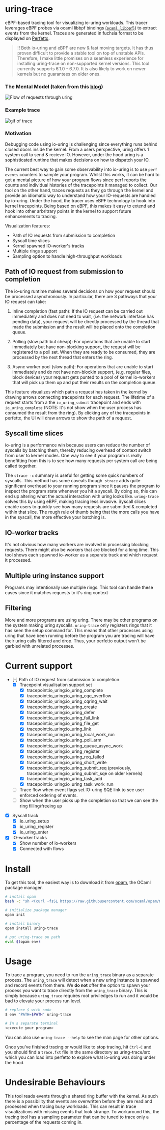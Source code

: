 # uring-trace
eBPF-based tracing tool for visualizing io-uring workloads. This
tracer leverages eBPF probes via ocaml libbpf bindings
[(`ocaml_libbpf`)](https://github.com/koonwen/ocaml_libbpf)) to
extract events from the kernel. Traces are generated in fuchsia format
to be displayed on [Perfetto](https://ui.perfetto.dev/).

> !! Both io-uring and eBPF are new & fast moving targets. It has thus
> proven difficult to provide a stable tool on top of unstable
> APIs. Therefore, I make little promises on a seamless experience for
> installing uring-trace on non-supported kernel versions. This tool
> currently supports 6.1.0 - 6.7.0. It is also likely to work on newer
> kernels but no guarantees on older ones.

### The Mental Model (taken from this [blog](https://blog.cloudflare.com/missing-manuals-io_uring-worker-pool))

![Flow of requests through uring](assets/uring-visual.png)

### Example trace

![gif of trace](assets/Recording.gif)

### Motivation

Debugging code using io-uring is challenging since everything runs
behind closed doors inside the kernel. From a users perspective, uring
offers 1 system call to send & recieve IO. However, under the hood
uring is a sophisticated runtime that makes decisions on how to
dispatch your IO.

The current best way to gain some observability into io-uring is to
use `perf events` counters to sample your program. Whilst this works,
it can be hard to get a mental picture of how your program flows since
perf reports the counts and individual histories of the tracepoints it
managed to collect. Our tool on the other hand, traces requests as
they go through the kernel and provide an idiomatic way to understand
how your IO-requests are handled by io-uring. Under the hood, the
tracer uses eBPF technology to hook into kernel tracepoints. Being
based on eBPF, this makes it easy to extend and hook into other
arbritrary points in the kernel to support future enhancements to
tracing.

Visualization features:

- Path of IO requests from submission to completion
- Syscall time slices
- Kernel spawned IO-worker's tracks
- Multiple rings support
- Sampling option to handle high-throughput workloads

## Path of IO request from submission to completion

The io-uring runtime makes several decisions on how your request
should be processed asynchronously. In particular, there are 3
pathways that your IO request can take:

1. Inline completion (fast path): If the IO request can be carried out
   immediately and does not need to wait, (i.e. the network interface
   has pending data), your request will be directly processed by the
   thread that made the submission and the result will be placed onto
   the completion queue.

2. Polling (slow path but cheap): For operations that are unable to
   start immediately but have non-blocking support, the request will
   be registered to a poll set. When they are ready to be consumed,
   they are processed by the next thread that enters the ring.

3. Async worker pool (slow path): For operations that are unable to
   start immediately and do not have non-blockin support,
   (e.g. regular files, block devices) your request gets punted to a
   pool of kernel io-workers that will pick up them up and put their
   results on the completion queue.

This feature visualizes which path a request has taken in the kernel
by drawing arrows connecting tracepoints for each request. The
lifetime of a request starts from a the `io_uring_submit` tracepoint
and ends with `io_uring_complete` (NOTE: It's not show when the user
process has consumed the result from the ring). By clicking
any of the tracepoints in perfetto, the UI will draw arrows to show
the path of a request.

## Syscall time slices

io-uring is a performance win because users can reduce the number of
syscalls by batching them, thereby reducing overhead of context switch
from user to kernel modes. One way to see if your program is really
benefitting from this is to see how many requests per system call are
being called together.

The `strace -c` summary is useful for getting some quick numbers of
syscalls. This method has some caveats though. `strace` adds quite
significant overhead to your running program since it pauses the
program to inspect the program state whenever you hit a syscall. By
doing so, this can end up altering what the actual interaction with
uring looks like. `uring-trace` solves this by using eBPF, making
tracing less invasive. Syscall slices enable users to quickly see how
many requests are submitted & completed within that slice. The rough
rule of thumb being that the more calls you have in the syscall, the
more effective your batching is.

## IO-worker tracks

It's not obvious how many workers are involved in processing blocking
requests. There might also be workers that are blocked for a long
time. This tool shows each spawned io-worker as a separate track and
which request it processed.

## Multiple uring instance support

Programs may intentionally use multiple rings. This tool can handle
these cases since it matches requests to it's ring context

## Filtering
More and more programs are using uring. There may be other programs on
the system making uring syscalls. `uring-trace` only registers rings
that it has seen the setup command for. This means that other
processes using uring that have been running before the program you
are tracing will have their uring calls filtered and drop. Thus, your
perfetto output won't be garbled with unrelated processes.

# Current support

- [-] Path of IO request from submission to completion
  - [X] Tracepoint visualisation support set
    - [X] tracepoint:io_uring:io_uring_complete
    - [X] tracepoint:io_uring:io_uring_cqe_overflow
    - [X] tracepoint:io_uring:io_uring_cqring_wait
    - [X] tracepoint:io_uring:io_uring_create
    - [X] tracepoint:io_uring:io_uring_defer
    - [X] tracepoint:io_uring:io_uring_fail_link
    - [X] tracepoint:io_uring:io_uring_file_get
    - [X] tracepoint:io_uring:io_uring_link
    - [X] tracepoint:io_uring:io_uring_local_work_run
    - [X] tracepoint:io_uring:io_uring_poll_arm
    - [X] tracepoint:io_uring:io_uring_queue_async_work
    - [X] tracepoint:io_uring:io_uring_register
    - [X] tracepoint:io_uring:io_uring_req_failed
    - [X] tracepoint:io_uring:io_uring_short_write
    - [X] tracepoint:io_uring:io_uring_submit_req (previously, tracepoint:io_uring:io_uring_submit_sqe on older kernels)
    - [X] tracepoint:io_uring:io_uring_task_add
    - [X] tracepoint:io_uring:io_uring_task_work_run

  - [ ] Trace flow when event flags set IO-uring SQE link to see user enforced ordering of events.
  - [ ] Show when the user picks up the completion so that we can see the ring filling/freeing up

- [X] Syscall track
  - [X] io_uring_setup
  - [X] io_uring_register
  - [X] io_uring_enter

- [X] IO-worker tracks
  - [X] Show number of io-workers
  - [X] Connected with flows

# Install
To get this tool, the easiest way is to download it from
[opam](https://opam.ocaml.org/doc/Install.html), the OCaml package
manager.

```bash
# install opam
bash -c "sh <(curl -fsSL https://raw.githubusercontent.com/ocaml/opam/master/shell/install.sh)"

# initialize package manager
opam init

# install binary
opam install uring-trace

# put uring-trace on path
eval $(opam env)
```

# Usage
To trace a program, you need to run the `uring_trace` binary as a
separate process. The `uring_trace` will detect when a new uring
instance is spawned and record events from there. We **do not** offer
the option to spawn your process you want to trace directly from the
`uring_trace` binary. This is simply because `uring_trace` requires
root priviledges to run and it would be bad to elevate your process
run level.

```bash
# replace $ with sudo
$ env "PATH=$PATH" uring-trace

# In a separate terminal
<execute your program>
```
You can also use `uring-trace --help` to see the man page for other options.

Once you've finished tracing or would like to stop tracing, hit
`Ctrl-C` and you should find a `trace.fxt` file in the same directory
as uring-trace/src which you can load into perfetto to explore what
io-uring was doing under the hood.

# Undesirable Behaviours
This tool reads events through a shared ring buffer with the kernel. As such
there is a possibility that events are overwritten before they are read and processed
when tracing busy workloads. This can result in trace visualizations with missing
events that look strange. To workaround this, the tracing tool has a sampling parameter
that can be tuned to trace only a percentage of the requests coming in.
